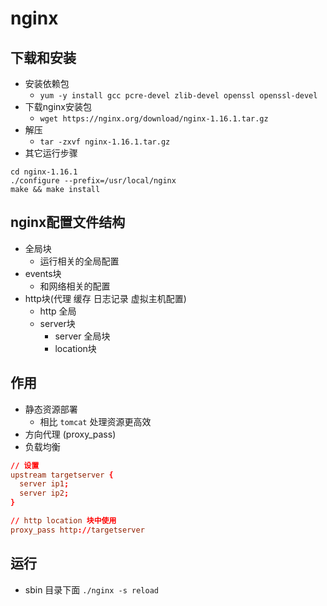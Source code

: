 # nginx

## 下载和安装
- 安装依赖包
    - `yum -y install gcc pcre-devel zlib-devel openssl openssl-devel`
- 下载nginx安装包
    - `wget https://nginx.org/download/nginx-1.16.1.tar.gz` 
- 解压 
    - `tar -zxvf nginx-1.16.1.tar.gz`
- 其它运行步骤
```
cd nginx-1.16.1
./configure --prefix=/usr/local/nginx
make && make install
```

## nginx配置文件结构

- 全局块
  - 运行相关的全局配置 
- events块
  - 和网络相关的配置
- http块(代理 缓存 日志记录  虚拟主机配置)
  - http 全局
  - server块
    - server 全局块
    - location块

## 作用
- 静态资源部署
  - 相比 `tomcat` 处理资源更高效
- 方向代理 (proxy_pass)
- 负载均衡
```conf
// 设置
upstream targetserver {
  server ip1;
  server ip2;
}

// http location 块中使用
proxy_pass http://targetserver
```

## 运行
- sbin 目录下面 ` ./nginx -s reload `